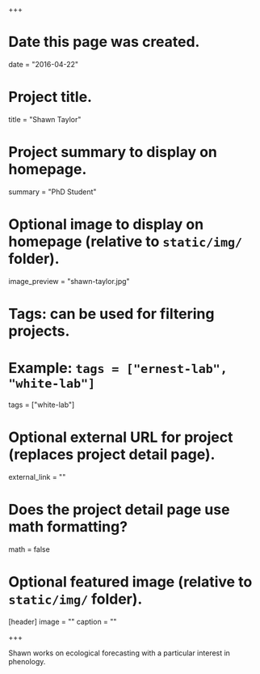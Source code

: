 +++
# Date this page was created.
date = "2016-04-22"

# Project title.
title = "Shawn Taylor"

# Project summary to display on homepage.
summary = "PhD Student"

# Optional image to display on homepage (relative to `static/img/` folder).
image_preview = "shawn-taylor.jpg"

# Tags: can be used for filtering projects.
# Example: `tags = ["ernest-lab", "white-lab"]`
tags = ["white-lab"]

# Optional external URL for project (replaces project detail page).
external_link = ""

# Does the project detail page use math formatting?
math = false

# Optional featured image (relative to `static/img/` folder).
[header]
image = ""
caption = ""

+++

Shawn works on ecological forecasting with a particular interest in phenology.
